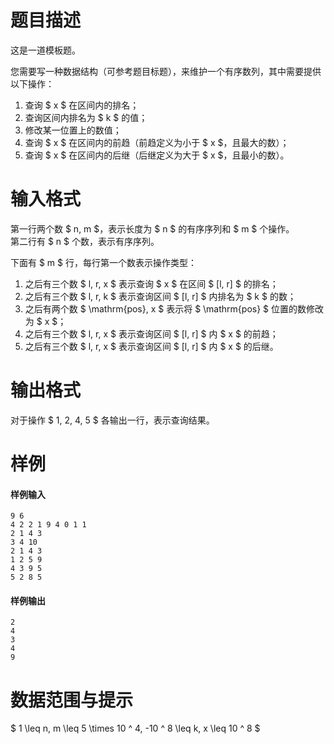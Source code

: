 
# 题目描述

这是一道模板题。

您需要写一种数据结构（可参考题目标题），来维护一个有序数列，其中需要提供以下操作：

1. 查询 $ x $ 在区间内的排名；
2. 查询区间内排名为 $ k $ 的值；
3. 修改某一位置上的数值；
4. 查询 $ x $ 在区间内的前趋（前趋定义为小于 $ x $，且最大的数）；
5. 查询 $ x $ 在区间内的后继（后继定义为大于 $ x $，且最小的数）。

# 输入格式

第一行两个数 $ n, m $，表示长度为 $ n $ 的有序序列和 $ m $ 个操作。  
第二行有 $ n $ 个数，表示有序序列。  

下面有 $ m $ 行，每行第一个数表示操作类型：

1. 之后有三个数 $ l, r, x $ 表示查询 $ x $ 在区间 $ [l, r] $ 的排名；
2. 之后有三个数 $ l, r, k $ 表示查询区间 $ [l, r] $ 内排名为 $ k $ 的数；
3. 之后有两个数 $ \mathrm{pos}, x $ 表示将 $ \mathrm{pos} $ 位置的数修改为 $ x $；
4. 之后有三个数 $ l, r, x $ 表示查询区间 $ [l, r] $ 内 $ x $ 的前趋；
5. 之后有三个数 $ l, r, x $ 表示查询区间 $ [l, r] $ 内 $ x $ 的后继。

# 输出格式

对于操作 $ 1, 2, 4, 5 $ 各输出一行，表示查询结果。

# 样例

#### 样例输入
```plain
9 6
4 2 2 1 9 4 0 1 1
2 1 4 3
3 4 10
2 1 4 3
1 2 5 9
4 3 9 5
5 2 8 5
```

#### 样例输出
```plain
2
4
3
4
9
```

# 数据范围与提示

$ 1 \leq n, m \leq 5 \times 10 ^ 4, -10 ^ 8 \leq k, x \leq 10 ^ 8 $

